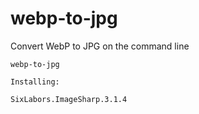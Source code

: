 # webp-to-jpg
Convert WebP to JPG on the command line

```
webp-to-jpg

Installing:

SixLabors.ImageSharp.3.1.4
```
